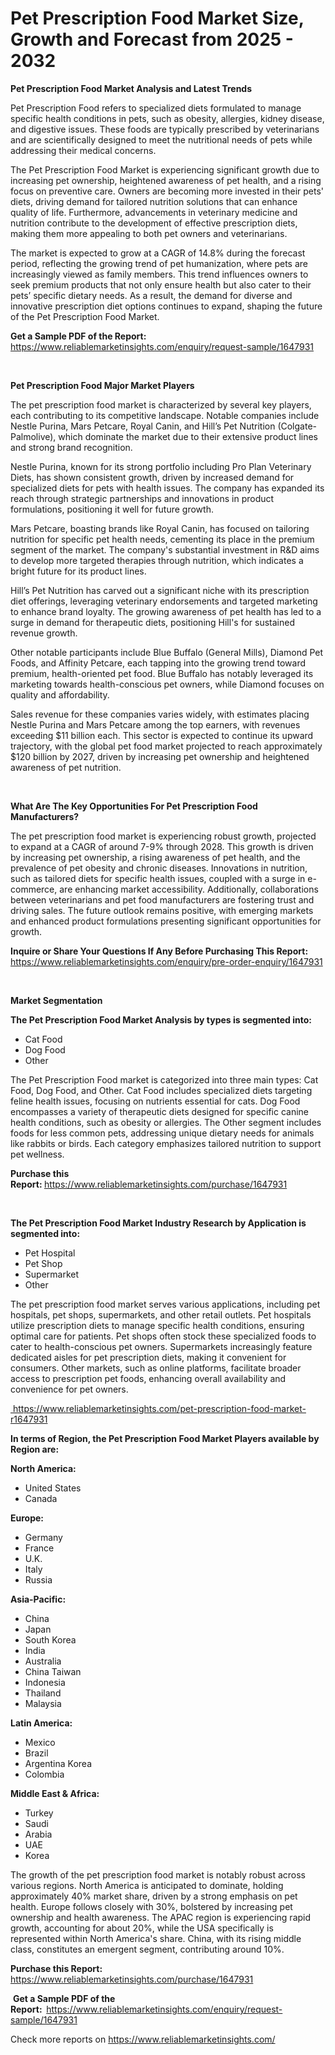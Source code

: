 <p><h1>Pet Prescription Food Market Size, Growth and Forecast from 2025 - 2032</h1></p><p><strong>Pet Prescription Food Market Analysis and Latest Trends</strong></p>
<p><p>Pet Prescription Food refers to specialized diets formulated to manage specific health conditions in pets, such as obesity, allergies, kidney disease, and digestive issues. These foods are typically prescribed by veterinarians and are scientifically designed to meet the nutritional needs of pets while addressing their medical concerns.</p><p>The Pet Prescription Food Market is experiencing significant growth due to increasing pet ownership, heightened awareness of pet health, and a rising focus on preventive care. Owners are becoming more invested in their pets' diets, driving demand for tailored nutrition solutions that can enhance quality of life. Furthermore, advancements in veterinary medicine and nutrition contribute to the development of effective prescription diets, making them more appealing to both pet owners and veterinarians.</p><p>The market is expected to grow at a CAGR of 14.8% during the forecast period, reflecting the growing trend of pet humanization, where pets are increasingly viewed as family members. This trend influences owners to seek premium products that not only ensure health but also cater to their pets’ specific dietary needs. As a result, the demand for diverse and innovative prescription diet options continues to expand, shaping the future of the Pet Prescription Food Market.</p></p>
<p><strong>Get a Sample PDF of the Report:&nbsp;</strong> <a href="https://www.reliablemarketinsights.com/enquiry/request-sample/1647931?utm_campaign=3517&utm_medium=2&utm_source=Github&utm_content=ia&utm_term=05042025&utm_id=pet-prescription-food">https://www.reliablemarketinsights.com/enquiry/request-sample/1647931</a></p>
<p>&nbsp;</p>
<p><strong>Pet Prescription Food Major Market Players</strong></p>
<p><p>The pet prescription food market is characterized by several key players, each contributing to its competitive landscape. Notable companies include Nestle Purina, Mars Petcare, Royal Canin, and Hill’s Pet Nutrition (Colgate-Palmolive), which dominate the market due to their extensive product lines and strong brand recognition.</p><p>Nestle Purina, known for its strong portfolio including Pro Plan Veterinary Diets, has shown consistent growth, driven by increased demand for specialized diets for pets with health issues. The company has expanded its reach through strategic partnerships and innovations in product formulations, positioning it well for future growth.</p><p>Mars Petcare, boasting brands like Royal Canin, has focused on tailoring nutrition for specific pet health needs, cementing its place in the premium segment of the market. The company's substantial investment in R&D aims to develop more targeted therapies through nutrition, which indicates a bright future for its product lines.</p><p>Hill’s Pet Nutrition has carved out a significant niche with its prescription diet offerings, leveraging veterinary endorsements and targeted marketing to enhance brand loyalty. The growing awareness of pet health has led to a surge in demand for therapeutic diets, positioning Hill's for sustained revenue growth.</p><p>Other notable participants include Blue Buffalo (General Mills), Diamond Pet Foods, and Affinity Petcare, each tapping into the growing trend toward premium, health-oriented pet food. Blue Buffalo has notably leveraged its marketing towards health-conscious pet owners, while Diamond focuses on quality and affordability.</p><p>Sales revenue for these companies varies widely, with estimates placing Nestle Purina and Mars Petcare among the top earners, with revenues exceeding $11 billion each. This sector is expected to continue its upward trajectory, with the global pet food market projected to reach approximately $120 billion by 2027, driven by increasing pet ownership and heightened awareness of pet nutrition.</p></p>
<p>&nbsp;</p>
<p><strong>What Are The Key Opportunities For Pet Prescription Food Manufacturers?</strong></p>
<p><p>The pet prescription food market is experiencing robust growth, projected to expand at a CAGR of around 7-9% through 2028. This growth is driven by increasing pet ownership, a rising awareness of pet health, and the prevalence of pet obesity and chronic diseases. Innovations in nutrition, such as tailored diets for specific health issues, coupled with a surge in e-commerce, are enhancing market accessibility. Additionally, collaborations between veterinarians and pet food manufacturers are fostering trust and driving sales. The future outlook remains positive, with emerging markets and enhanced product formulations presenting significant opportunities for growth.</p></p>
<p><strong>Inquire or Share Your Questions If Any Before Purchasing This Report:</strong> <a href="https://www.reliablemarketinsights.com/enquiry/pre-order-enquiry/1647931?utm_campaign=3517&utm_medium=2&utm_source=Github&utm_content=ia&utm_term=05042025&utm_id=pet-prescription-food">https://www.reliablemarketinsights.com/enquiry/pre-order-enquiry/1647931</a></p>
<p>&nbsp;</p>
<p><strong>Market Segmentation</strong></p>
<p><strong>The Pet Prescription Food Market Analysis by types is segmented into:</strong></p>
<p><ul><li>Cat Food</li><li>Dog Food</li><li>Other</li></ul></p>
<p><p>The Pet Prescription Food market is categorized into three main types: Cat Food, Dog Food, and Other. Cat Food includes specialized diets targeting feline health issues, focusing on nutrients essential for cats. Dog Food encompasses a variety of therapeutic diets designed for specific canine health conditions, such as obesity or allergies. The Other segment includes foods for less common pets, addressing unique dietary needs for animals like rabbits or birds. Each category emphasizes tailored nutrition to support pet wellness.</p></p>
<p><strong>Purchase this Report:&nbsp;</strong><a href="https://www.reliablemarketinsights.com/purchase/1647931?utm_campaign=3517&utm_medium=2&utm_source=Github&utm_content=ia&utm_term=05042025&utm_id=pet-prescription-food">https://www.reliablemarketinsights.com/purchase/1647931</a></p>
<p>&nbsp;</p>
<p><strong>The Pet Prescription Food Market Industry Research by Application is segmented into:</strong></p>
<p><ul><li>Pet Hospital</li><li>Pet Shop</li><li>Supermarket</li><li>Other</li></ul></p>
<p><p>The pet prescription food market serves various applications, including pet hospitals, pet shops, supermarkets, and other retail outlets. Pet hospitals utilize prescription diets to manage specific health conditions, ensuring optimal care for patients. Pet shops often stock these specialized foods to cater to health-conscious pet owners. Supermarkets increasingly feature dedicated aisles for pet prescription diets, making it convenient for consumers. Other markets, such as online platforms, facilitate broader access to prescription pet foods, enhancing overall availability and convenience for pet owners.</p></p>
<p><a href="https://www.reliablemarketinsights.com/pet-prescription-food-market-r1647931?utm_campaign=3517&utm_medium=2&utm_source=Github&utm_content=ia&utm_term=05042025&utm_id=pet-prescription-food">&nbsp;https://www.reliablemarketinsights.com/pet-prescription-food-market-r1647931</a></p>
<p><strong>In terms of Region, the Pet Prescription Food Market Players available by Region are:</strong></p>
<p>
    <p> <strong> North America: </strong>
        <ul>
            <li>United States</li>
            <li>Canada</li>
        </ul>
        </p> 
    <p> <strong> Europe: </strong>
        <ul>
            <li>Germany</li>
            <li>France</li>
            <li>U.K.</li>
            <li>Italy</li>
            <li>Russia</li>
        </ul>
        </p> 
    <p> <strong> Asia-Pacific: </strong>
        <ul>
            <li>China</li>
            <li>Japan</li>
            <li>South Korea</li>
            <li>India</li>
            <li>Australia</li>
            <li>China Taiwan</li>
            <li>Indonesia</li>
            <li>Thailand</li>
            <li>Malaysia</li>
        </ul>
        </p> 
    <p> <strong> Latin America: </strong>
        <ul>
            <li>Mexico</li>
            <li>Brazil</li>
            <li>Argentina Korea</li>
            <li>Colombia</li>
        </ul>
        </p> 
    <p> <strong> Middle East & Africa: </strong>
        <ul>
            <li>Turkey</li>
            <li>Saudi</li>
            <li>Arabia</li>
            <li>UAE</li>
            <li>Korea</li>
        </ul>
    </p>
    </p>
<p><p>The growth of the pet prescription food market is notably robust across various regions. North America is anticipated to dominate, holding approximately 40% market share, driven by a strong emphasis on pet health. Europe follows closely with 30%, bolstered by increasing pet ownership and health awareness. The APAC region is experiencing rapid growth, accounting for about 20%, while the USA specifically is represented within North America's share. China, with its rising middle class, constitutes an emergent segment, contributing around 10%.</p></p>
<p><strong>Purchase this Report: </strong><a href="https://www.reliablemarketinsights.com/purchase/1647931?utm_campaign=3517&utm_medium=2&utm_source=Github&utm_content=ia&utm_term=05042025&utm_id=pet-prescription-food">https://www.reliablemarketinsights.com/purchase/1647931</a></p>
<p>&nbsp;<strong>Get a Sample PDF of the Report:&nbsp;&nbsp;</strong><a href="https://www.reliablemarketinsights.com/enquiry/request-sample/1647931?utm_campaign=3517&utm_medium=2&utm_source=Github&utm_content=ia&utm_term=05042025&utm_id=pet-prescription-food">https://www.reliablemarketinsights.com/enquiry/request-sample/1647931</a></p>
<p><strong></strong></p>
<p>Check more reports on <a href="https://www.reliablemarketinsights.com/?utm_campaign=3517&utm_medium=2&utm_source=Github&utm_content=ia&utm_term=05042025&utm_id=pet-prescription-food">https://www.reliablemarketinsights.com/</a></p>